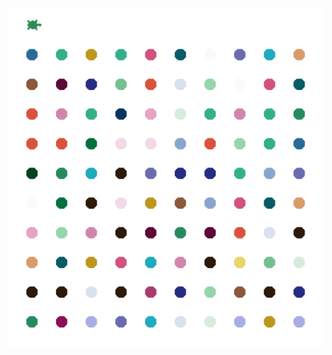 <br><img src="https://raw.githubusercontent.com/Glitchier/Python-Programs-Intermediate/main/Day%204/Spots%20Painting/Screenshot.png">

